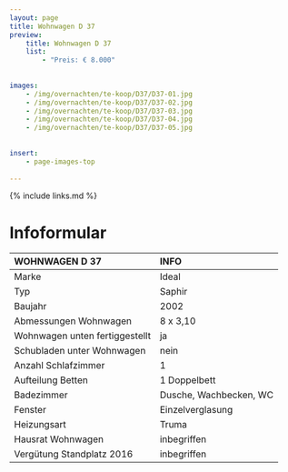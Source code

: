 ```yaml
---
layout: page
title: Wohnwagen D 37
preview: 
    title: Wohnwagen D 37
    list:
        - "Preis: € 8.000"
        
        
images:
    - /img/overnachten/te-koop/D37/D37-01.jpg
    - /img/overnachten/te-koop/D37/D37-02.jpg
    - /img/overnachten/te-koop/D37/D37-03.jpg
    - /img/overnachten/te-koop/D37/D37-04.jpg
    - /img/overnachten/te-koop/D37/D37-05.jpg
    
    
insert:
    - page-images-top
    
---
```


{% include links.md %}



# Infoformular

WOHNWAGEN D 37               | INFO        | 
:---------------------------|:------------|
Marke                       |Ideal                
Typ                        |Saphir               
Baujahr                    |2002       
Abmessungen Wohnwagen      |8 x 3,10
Wohnwagen unten fertiggestellt  |ja       
Schubladen unter Wohnwagen          |nein      
Anzahl Schlafzimmer         |1
Aufteilung Betten              |1 Doppelbett
Badezimmer                  |Dusche, Wachbecken, WC
Fenster                       |Einzelverglasung
Heizungsart            |Truma
Hausrat Wohnwagen             |inbegriffen
Vergütung Standplatz 2016  |inbegriffen
